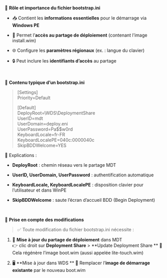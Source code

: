 🔧 **Rôle et importance du fichier bootstrap.ini**

- 📥 Contient les **informations essentielles** pour le démarrage via **Windows PE**

- 🔗 Permet l’**accès au partage de déploiement** (contenant l’image install.wim)

- 🌐 Configure les **paramètres régionaux** (ex. : langue du clavier)

- 🔒 Peut inclure les **identifiants d’accès** au partage

 

🧭 **Contenu typique d’un bootstrap.ini**

> \[Settings\]  
> Priority=Default
>
> \[Default\]  
> DeployRoot=\\WDS\DeploymentShare  
> UserID=mdt  
> UserDomain=deploy.eni  
> UserPassword=Pa\$\$w0rd  
> KeyboardLocale=fr-FR  
> KeyboardLocalePE=040c:0000040c  
> SkipBDDWelcome=YES

📝 Explications :

- **DeployRoot** : chemin réseau vers le partage MDT

- **UserID, UserDomain, UserPassword** : authentification automatique

- **KeyboardLocale, KeyboardLocalePE** : disposition clavier pour l’utilisateur et dans WinPE

- **SkipBDDWelcome** : saute l’écran d’accueil BDD (Begin Deployment)

 

🔁 **Prise en compte des modifications**

> ✅ Toute modification du fichier bootstrap.ini nécessite :

1.  📂 **Mise à jour du partage de déploiement** dans MDT  
    👉 clic droit sur **Deployment Share** \> **Update Deployment Share  **
    🔄 Cela régénère l’image boot.wim (aussi appelée lite-touch.wim)

2.  🖥️ **Mise à jour dans WDS  **
    🔁 Remplacer l’**image de démarrage existante** par le nouveau boot.wim

